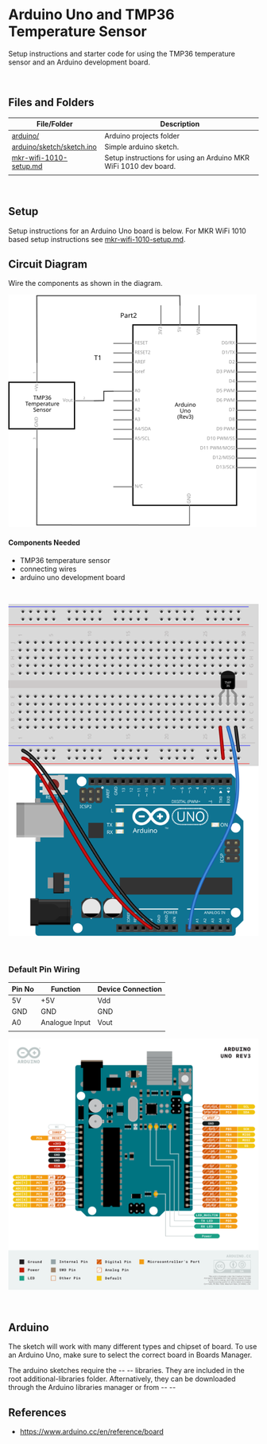 # Arduino Uno and TMP36 Temperature Sensor

Setup instructions and starter code for using the TMP36 temperature sensor and an Arduino development board.

<br />

## Files and Folders

| File/Folder | Description |
|--- | --- |
| [arduino/](arduino/) | Arduino projects folder |
| [arduino/sketch/sketch.ino](arduino/sketch/sketch.ino) | Simple arduino sketch. |
| [mkr-wifi-1010-setup.md](mkr-wifi-1010-setup.md) | Setup instructions for using an Arduino MKR WiFi 1010 dev board. |
|  |  |

<br />

## Setup

Setup instructions for an Arduino Uno board is below. For MKR WiFi 1010 based setup instructions see [mkr-wifi-1010-setup.md](mkr-wifi-1010-setup.md).

## Circuit Diagram
Wire the components as shown in the diagram.

![circuit diagram](assets/uno-tmp36-sensor-circuit-diagram_schem.svg)

#### Components Needed
* TMP36 temperature sensor
* connecting wires
* arduino uno development board


<br />

![breadboard diagram](assets/uno-tmp36-sensor-circuit-diagram_bb.svg)

<br />

### Default Pin Wiring

| Pin No | Function | Device Connection |
| --- | --- | --- |
| 5V | +5V | Vdd |
| GND | GND | GND |
| A0 | Analogue Input | Vout |
|  |  |  |

![pin diagram](assets/Pinout-UNOrev3_latest.png)

<br />

## Arduino

The sketch will work with many different types and chipset of board. To use an Arduino Uno, make sure to select the correct board in Boards Manager.

<!-- #TODO add library info -->
The arduino sketches require the -- -- libraries. They are included in the root additional-libraries folder. Afternatively, they can be downloaded through the Arduino libraries manager or from -- --

## References

* https://www.arduino.cc/en/reference/board
